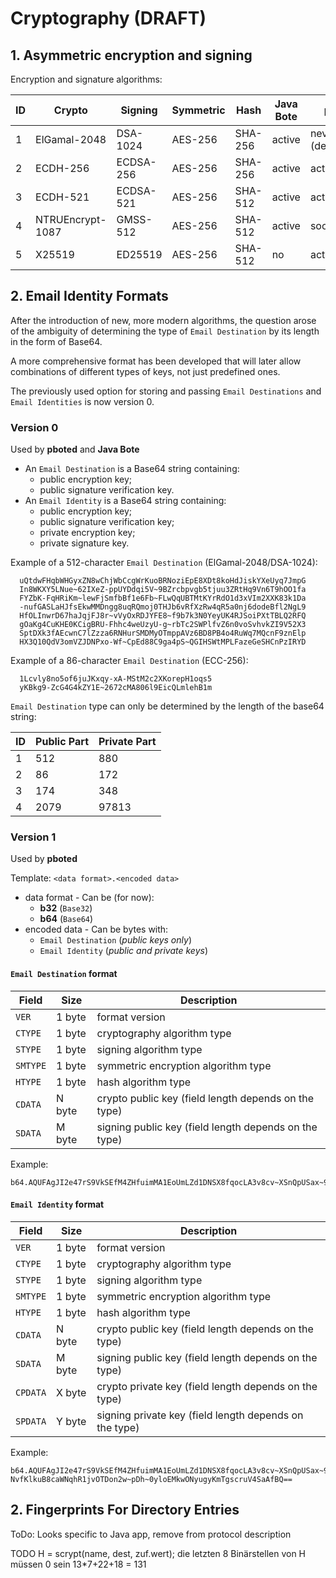 # Cryptography (DRAFT)

## 1. Asymmetric encryption and signing

Encryption and signature algorithms:

| ID | Crypto           | Signing     | Symmetric | Hash    | Java Bote | pboted             |
|----|------------------|-------------|-----------|---------|-----------|--------------------|
| 1  | ElGamal-2048     | DSA-1024    | AES-256   | SHA-256 | active    | never (deprecated) |
| 2  | ECDH-256         | ECDSA-256   | AES-256   | SHA-256 | active    | active             |
| 3  | ECDH-521         | ECDSA-521   | AES-256   | SHA-512 | active    | active             |
| 4  | NTRUEncrypt-1087 | GMSS-512    | AES-256   | SHA-512 | active    | soon               |
| 5  | X25519           | ED25519     | AES-256   | SHA-512 | no        | active             |

## 2. Email Identity Formats

After the introduction of new, more modern algorithms, the question arose of the ambiguity of determining the type of `Email Destination` by its length in the form of Base64.  

A more comprehensive format has been developed that will later allow combinations of different types of keys, not just predefined ones.

The previously used option for storing and passing `Email Destinations` and `Email Identities` is now version 0.

### Version 0

Used by **pboted** and **Java Bote**

- An `Email Destination` is a Base64 string containing:
    - public encryption key;
    - public signature verification key.
- An `Email Identity` is a Base64 string containing:
    - public encryption key;
    - public signature verification key;
    - private encryption key;
    - private signature key.

Example of a 512-character `Email Destination` (ElGamal-2048/DSA-1024):
  
```
  uQtdwFHqbWHGyxZN8wChjWbCcgWrKuoBRNoziEpE8XDt8koHdJiskYXeUyq7JmpG  
  In8WKXY5LNue~62IXeZ-ppUYDdqi5V~9BZrcbpvgb5tjuu3ZRtHq9Vn6T9hOO1fa  
  FYZbK-FqHRiKm~lewFjSmfbBf1e6Fb~FLwQqUBTMtKYrRdO1d3xVIm2XXK83k1Da  
  -nufGASLaHJfsEkwMMDngg8uqRQmoj0THJb6vRfXzRw4qR5a0nj6dodeBfl2NgL9  
  HfOLInwrD67haJqjFJ8r~vVyOxRDJYFE8~f9b7k3N0YeyUK4RJSoiPXtTBLQ2RFQ  
  gOaKg4CuKHE0KCigBRU-Fhhc4weUzyU-g~rbTc2SWPlfvZ6n0voSvhvkZI9V52X3  
  SptDXk3fAEcwnC7lZzza6RNHurSMDMyOTmppAVz6BD8PB4o4RuWq7MQcnF9znElp  
  HX3Q10QdV3omVZJDNPxo-Wf~CpEd88C9ga4pS~QGIHSWtMPLFazeGeSHCnPzIRYD
```

Example of a 86-character `Email Destination` (ECC-256):

```
  1Lcvly8no5of6juJKxqy-xA-MStM2c2XKorepH1oqs5  
  yKBkg9-ZcG4G4kZY1E~2672cMA806l9EicQLmlehB1m
```

`Email Destination` type can only be determined by the length of the base64 string:

| ID | Public Part | Private Part |
|----|-------------|--------------|
| 1  | 512         | 880          |
| 2  | 86          | 172          |
| 3  | 174         | 348          |
| 4  | 2079        | 97813        |

### Version 1

Used by **pboted**

Template:
`<data format>.<encoded data>`

- data format - Can be (for now):
    - **b32** (`Base32`)
    - **b64** (`Base64`)
- encoded data - Can be bytes with:
    - `Email Destination` (*public keys only*)
    - `Email Identity` (*public and private keys*)

#### `Email Destination` format

| Field    | Size   | Description                                           |
|----------|--------|-------------------------------------------------------|
| `VER`    | 1 byte | format version                                        |
| `CTYPE`  | 1 byte | cryptography algorithm type                           |
| `STYPE`  | 1 byte | signing algorithm type                                |
| `SMTYPE` | 1 byte | symmetric encryption algorithm type                   |
| `HTYPE`  | 1 byte | hash algorithm type                                   |
| `CDATA`  | N byte | crypto public key (field length depends on the type)  |
| `SDATA`  | M byte | signing public key (field length depends on the type) |

Example:

```
b64.AQUFAgJI2e47rS9VkSEfM4ZHfuimMA1EoUmLZd1DNSX8fqocLA3v8cv~XSnQpUSax~9Gs2cFH2rtNOZekhF4i2RQ7QOI
```

#### `Email Identity` format

| Field    | Size   | Description                                           |
|----------|--------|-------------------------------------------------------|
| `VER`    | 1 byte | format version                                        |
| `CTYPE`  | 1 byte | cryptography algorithm type                           |
| `STYPE`  | 1 byte | signing algorithm type                                |
| `SMTYPE` | 1 byte | symmetric encryption algorithm type                   |
| `HTYPE`  | 1 byte | hash algorithm type                                   |
| `CDATA`  | N byte | crypto public key (field length depends on the type)  |
| `SDATA`  | M byte | signing public key (field length depends on the type) |
| `CPDATA` | X byte | crypto private key (field length depends on the type) |
| `SPDATA` | Y byte | signing private key (field length depends on the type)|

Example:

```
b64.AQUFAgJI2e47rS9VkSEfM4ZHfuimMA1EoUmLZd1DNSX8fqocLA3v8cv~XSnQpUSax~9Gs2cFH2rtNOZekhF4i2RQ7QOISPTr4NDUvlFrAt3SfPtZe6iF-NvfKlkuB8caWNqhR1jvOTDon2w~pDh~0yloEMkwONyugyKmTgscruV4SaAfBQ==
```

## 2. Fingerprints For Directory Entries

ToDo: Looks specific to Java app, remove from protocol description

TODO
H = scrypt(name, dest, zuf.wert); die letzten 8 Binärstellen von H müssen 0 sein
13*7+22+18 = 131
